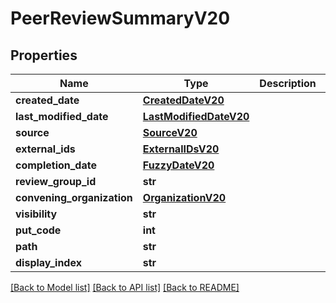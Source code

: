 # PeerReviewSummaryV20

## Properties
Name | Type | Description | Notes
------------ | ------------- | ------------- | -------------
**created_date** | [**CreatedDateV20**](CreatedDateV20.md) |  | [optional] 
**last_modified_date** | [**LastModifiedDateV20**](LastModifiedDateV20.md) |  | [optional] 
**source** | [**SourceV20**](SourceV20.md) |  | [optional] 
**external_ids** | [**ExternalIDsV20**](ExternalIDsV20.md) |  | [optional] 
**completion_date** | [**FuzzyDateV20**](FuzzyDateV20.md) |  | [optional] 
**review_group_id** | **str** |  | 
**convening_organization** | [**OrganizationV20**](OrganizationV20.md) |  | 
**visibility** | **str** |  | [optional] 
**put_code** | **int** |  | [optional] 
**path** | **str** |  | [optional] 
**display_index** | **str** |  | [optional] 

[[Back to Model list]](../README.md#documentation-for-models) [[Back to API list]](../README.md#documentation-for-api-endpoints) [[Back to README]](../README.md)

